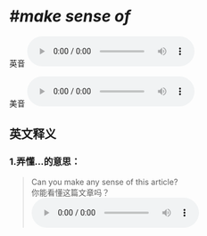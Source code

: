 # ***\#make sense of*** 
英音
<audio src="./media/make sense of1_AAC.aac" controls="controls"></audio>

美音
<audio src="./media/make sense of2_AAC.aac" controls="controls"></audio>



  

英文释义
---
### 1.**弄懂…的意思：**  

 > Can you make any sense of this article?   
 > 你能看懂这篇文章吗？    
<audio src="./media/sense-13.aac" controls="controls"></audio>


